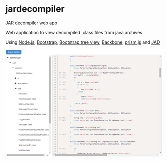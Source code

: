 jardecompiler
=============

JAR decompiler web app

Web application to view decompiled .class files from java archives

Using [Node.js](http://nodejs.org/), [Bootstrap](http://getbootstrap.com/), [Bootstrap tree view](https://github.com/jonmiles/bootstrap-treeview), [Backbone](http://backbonejs.org/), [prism.js](http://prismjs.com/) and [JAD](http://en.wikipedia.org/wiki/JAD_(JAva_Decompiler))


![Alt text](Capture.PNG?raw=true)
